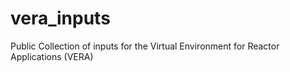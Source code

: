 # vera_inputs
Public Collection of inputs for the Virtual Environment for Reactor Applications (VERA)
